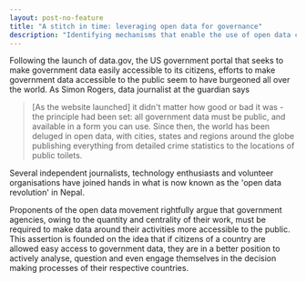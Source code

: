 ```yaml
---
layout: post-no-feature
title: "A stitch in time: leveraging open data for governance"
description: "Identifying mechanisms that enable the use of open data could be key to achieving government accountability and transparency." 
---
```


Following the launch of data.gov, the US government portal that seeks to make government data easily accessible to its citizens, efforts to make government data accessible to the public seem to have burgeoned all over the world. As Simon Rogers, data journalist at the guardian says

> [As the website launched] it didn't matter how good or bad it was - the principle had been set: all government data must be public, and available in a form you can use. Since then, the world has been deluged in open data, with cities, states and regions around the globe publishing everything from detailed crime statistics to the locations of public toilets. 

Several independent journalists, technology enthusiasts and volunteer organisations have joined hands in what is now known as the 'open data revolution' in Nepal. 

Proponents of the open data movement rightfully argue that government agencies, owing to the quantity and centrality of their work, must be required to make data around their activities more accessible to the public. This assertion is founded on the idea that if citizens of a country are allowed easy access to government data, they are in a better position to actively analyse, question and even engage themselves in the decision making processes of their respective countries. 

